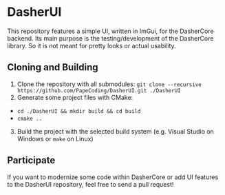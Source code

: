 # DasherUI
This repository features a simple UI, written in ImGui, for the DasherCore backend. Its main purpose is the testing/development of the DasherCore library. So it is not meant for pretty looks or actual usability. 

## Cloning and Building
1. Clone the repository with all submodules: `git clone --recursive https://github.com/PapeCoding/DasherUI.git ./DasherUI`
2. Generate some project files with CMake:
  * `cd ./DasherUI && mkdir build && cd build`
  * `cmake ..`
3. Build the project with the selected build system (e.g. Visual Studio on Windows or `make` on Linux)

## Participate
If you want to modernize some code within DasherCore or add UI features to the DasherUI repository, feel free to send a pull request!

